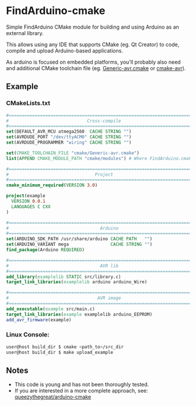 # FindArduino-cmake
Simple FindArduino CMake module for building and using Arduino as an external
library.

This allows using any IDE that supports CMake (eg. Qt Creator) to code,
compile and upload Arduino-based applications.

As arduino is focused on embedded platforms, you'll probably also need and
additional CMake toolchain file (eg.
[Generic-avr.cmake](https://github.com/danielotero/Generic-avr.cmake) or
[cmake-avr](https://github.com/mkleemann/cmake-avr)).

## Example
### CMakeLists.txt
```CMake
#=============================================================================#
#                              Cross-compile                                  #
#=============================================================================#
set(DEFAULT_AVR_MCU atmega2560  CACHE STRING "")
set(AVRDUDE_PORT "/dev/ttyACM0" CACHE STRING "")
set(AVRDUDE_PROGRAMMER "wiring" CACHE STRING "")

set(CMAKE_TOOLCHAIN_FILE "cmake/Generic-avr.cmake")
list(APPEND CMAKE_MODULE_PATH "cmake/modules") # Where FindArduino.cmake is

#=============================================================================#
#                                 Project                                     #
#=============================================================================#
cmake_minimum_required(VERSION 3.0)

project(example
  VERSION 0.0.1
  LANGUAGES C CXX
)

#=============================================================================#
#                                   Arduino                                   #
#=============================================================================#
set(ARDUINO_SDK_PATH /usr/share/arduino CACHE PATH   "")
set(ARDUINO_VARIANT mega                CACHE STRING "")
find_package(Arduino REQUIRED)

#=============================================================================#
#                                   AVR lib                                   #
#=============================================================================#
add_library(examplelib STATIC src/library.c)
target_link_libraries(examplelib arduino arduino_Wire)

#=============================================================================#
#                                  AVR image                                  #
#=============================================================================#
add_executable(example src/main.c)
target_link_libraries(example examplelib arduino_EEPROM)
add_avr_firmware(example)
```

### Linux Console:
```Bash
user@host build_dir $ cmake <path_to>/src_dir
user@host build_dir $ make upload_example
```

## Notes
- This code is young and has not been thoroughly tested.
- If you are interested in a more complete approach, see: [queezythegreat/arduino-cmake](https://github.com/queezythegreat/arduino-cmake)
